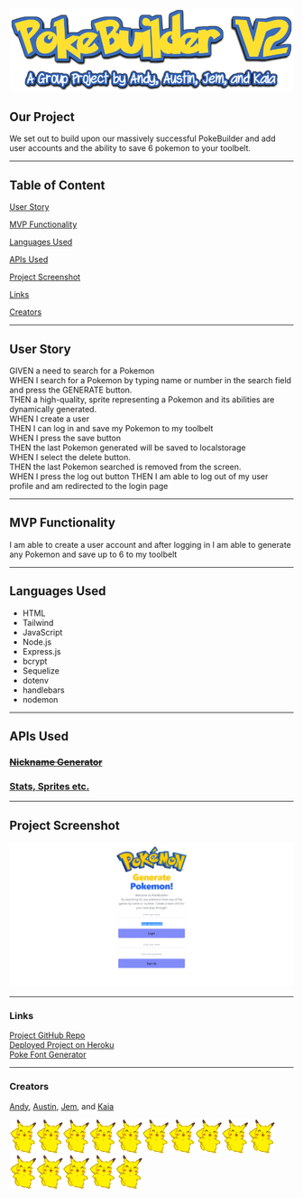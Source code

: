 ![PokeBuilder Logo](./public/images/PokeBuilder-V2.png)
## Our Project 

We set out to build upon our massively successful PokeBuilder and add user accounts and the ability to save 6 pokemon to your toolbelt.

---

## Table of Content
[User Story](#user-story)

[MVP Functionality](#mvp-functionality)

[Languages Used](#languages-used)

[APIs Used](#apis-used)

[Project Screenshot](#project-screenshot)

[Links](#links)

[Creators](#creators)

---
## User Story
GIVEN a need to search for a Pokemon</br>
WHEN I search for a Pokemon by typing name or number in the search field and press the GENERATE button.</br>
THEN a high-quality, sprite representing a Pokemon and its abilities are dynamically generated.</br>
WHEN I create a user</br>
THEN I can log in and save my Pokemon to my toolbelt</br>
WHEN I press the save button</br>
THEN the last Pokemon generated will be saved to localstorage</br>
WHEN I select the delete button.</br>
THEN the last Pokemon searched is removed from the screen.</br>
WHEN I press the log out button
THEN I am able to log out of my user profile and am redirected to the login page

---
## MVP Functionality
I am able to create a user account and after logging in I am able to generate any Pokemon and save up to 6 to my toolbelt <br>

---
## Languages Used
* HTML
* Tailwind
* JavaScript
* Node.js
* Express.js
* bcrypt
* Sequelize
* dotenv
* handlebars
* nodemon
---
## APIs Used 

### [~~Nickname Generator~~](https://fungenerators.com/name/pokemon/) <br>
### [Stats, Sprites etc.](https://pokeapi.co/)

---
## Project Screenshot
![Project Screenshot](./public/images/screenshot-v2.png)

---
### Links
[Project GitHub Repo](https://github.com/irvingjem/poke-builder-V2) <br>
[Deployed Project on Heroku](https://pokebuilder-v2.herokuapp.com) <br>
[Poke Font Generator](https://textcraft.net/style/Textcraft/pokemon)<br>

---
### Creators
[Andy](https://github.com/superfishal), [Austin](https://github.com/KingAusti), [Jem](https://github.com/irvingjem), and [Kaia](https://github.com/kaiafay)

![Happy Dancing Pikachu](./public/images/happy-pikachu.gif)![Happy Dancing Pikachu](./public/images/happy-pikachu.gif)![Happy Dancing Pikachu](./public/images/happy-pikachu.gif)![Happy Dancing Pikachu](./public/images/happy-pikachu.gif)![Happy Dancing Pikachu](./public/images/happy-pikachu.gif)![Happy Dancing Pikachu](./public/images/happy-pikachu.gif)![Happy Dancing Pikachu](./public/images/happy-pikachu.gif)![Happy Dancing Pikachu](./public/images/happy-pikachu.gif)![Happy Dancing Pikachu](./public/images/happy-pikachu.gif)![Happy Dancing Pikachu](./public/images/happy-pikachu.gif)![Happy Dancing Pikachu](./public/images/happy-pikachu.gif)![Happy Dancing Pikachu](./public/images/happy-pikachu.gif)![Happy Dancing Pikachu](./public/images/happy-pikachu.gif)![Happy Dancing Pikachu](./public/images/happy-pikachu.gif)![Happy Dancing Pikachu](./public/images/happy-pikachu.gif)<br>
